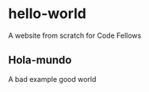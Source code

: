 # hello-world

A website from scratch for Code Fellows

## Hola-mundo

A bad example
good world

<!--happy--!>
